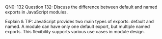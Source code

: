 QN0: 132 Question 132: Discuss the difference between default and named exports in JavaScript modules.

Explain & TIP: JavaScript provides two main types of exports: default and named. A module can have only one default export, but multiple named exports. This flexibility supports various use cases in module design.
